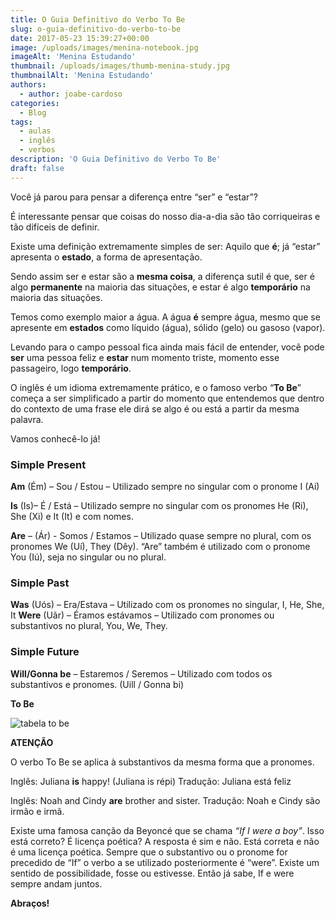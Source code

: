```yaml
---
title: O Guia Definitivo do Verbo To Be
slug: o-guia-definitivo-do-verbo-to-be
date: 2017-05-23 15:39:27+00:00
image: /uploads/images/menina-notebook.jpg
imageAlt: 'Menina Estudando'
thumbnail: /uploads/images/thumb-menina-study.jpg
thumbnailAlt: 'Menina Estudando'
authors:
  - author: joabe-cardoso
categories:
  - Blog
tags:
  - aulas
  - inglês
  - verbos
description: 'O Guia Definitivo do Verbo To Be'
draft: false
---
```


Você já parou para pensar a diferença entre “ser” e “estar”?

É interessante pensar que coisas do nosso dia-a-dia são tão corriqueiras e tão difíceis de definir.

Existe uma definição extremamente simples de ser: Aquilo que **é**; já “estar” apresenta o **estado**, a forma de apresentação.

Sendo assim ser e estar são a **mesma coisa**, a diferença sutil é que, ser é algo **permanente** na maioria das situações, e estar é algo **temporário** na maioria das situações.

Temos como exemplo maior a água. A água **é** sempre água, mesmo que se apresente em **estados** como líquido (água), sólido (gelo) ou gasoso (vapor).

Levando para o campo pessoal fica ainda mais fácil de entender, você pode **ser** uma pessoa feliz e **estar** num momento triste, momento esse passageiro, logo **temporário**.

O inglês é um idioma extremamente prático, e o famoso verbo “**To Be**” começa a ser simplificado a partir do momento que entendemos que dentro do contexto de uma frase ele dirá se algo é ou está a partir da mesma palavra.

Vamos conhecê-lo já!

### Simple Present

**Am** (Ém) – Sou / Estou – Utilizado sempre no singular com o pronome I (Ai)

**Is** (Is)– É / Está – Utilizado sempre no singular com os pronomes He (Ri), She (Xi) e It (It) e com nomes.

**Are** – (Ár) - Somos / Estamos – Utilizado quase sempre no plural, com os pronomes We (Uí), They (Dêy). “Are” também é utilizado com o pronome You (Iú), seja no singular ou no plural.

### Simple Past

**Was** (Uós) – Era/Estava – Utilizado com os pronomes no singular, I, He, She, It
**Were** (Uãr) – Éramos estávamos – Utilizado com pronomes ou substantivos no plural, You, We, They.

### Simple Future

**Will/Gonna be** – Estaremos / Seremos – Utilizado com todos os substantivos e pronomes.
(Uill / Gonna bi)

**To Be**

![tabela to be](/uploads/images/to-be.jpg)

**ATENÇÃO**

O verbo To Be se aplica à substantivos da mesma forma que a pronomes.

Inglês: Juliana **is** happy! (Juliana is répi)
Tradução: Juliana está feliz

Inglês: Noah and Cindy **are** brother and sister.
Tradução: Noah e Cindy são irmão e irmã.

Existe uma famosa canção da Beyoncé que se chama _“If I were a boy”_.
Isso está correto? É licença poética?
A resposta é sim e não. Está correta e não é uma licença poética.
Sempre que o substantivo ou o pronome for precedido de “If” o verbo a se utilizado posteriormente é “were”.
Existe um sentido de possibilidade, fosse ou estivesse.
Então já sabe, If e were sempre andam juntos.

**Abraços!**
